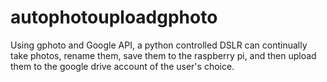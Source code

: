 # autophotouploadgphoto
Using gphoto and Google API, a python controlled DSLR can continually take photos, rename them, save them to the raspberry pi, and then upload them to the google drive account of the user's choice. 
